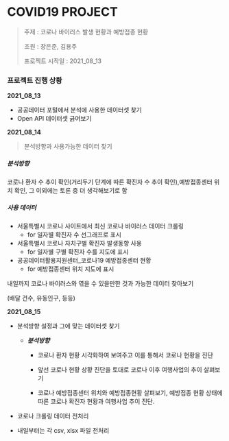 # COVID19 PROJECT

> 주제 : 코로나 바이러스 발생 현황과 예방접종 현황
>
> 조원 : 장은준, 김용주
>
> 프로젝트 시작일 : 2021_08_13



### 프로젝트 진행 상황



**2021_08_13**

- 공공데이터 포털에서 분석에 사용한 데이터셋 찾기
- Open API 데이터셋 긁어보기



**2021_08_14**

> 분석방향과 사용가능한 데이터 찾기



##### ***분석방향***

코로나 환자 수 추이 확인(거리두기 단계에 따른 확진자 수 추이 확인),예방접종센터 위치 확인, 그 이외에는 토론 중 더 생각해보기로 함



##### ***사용 데이터***

- 서울특별시 코로나 사이트에서 최신 코로나 바이러스 데이터 크롤링
  - for 일자별 확진자 수 선그래프로 표시
- 서울특별시 코로나 자치구별 확진자 발생동향 사용
  - for 일자별 구별 확진자 수를 지도에 표시
- 공공데이터활용지원센터_코로나19 예방접종센터 현황
  - for 예방접종센터 위치 지도에 표시



내일까지 코로나 바이러스와 엮을 수 있을만한 것과 가능한 데이터 찾아보기

(배달 건수, 유동인구, 등등)



**2021_08_15** 



- 분석방향 설정과 그에 맞는 데이터셋 찾기

  - ***분석방향***

    - 코로나 환자 현황 시각화하여 보여주고 이를 통해서 코로나 현황을 진단

    - 앞선 코로나 현황 상황 진단을 토대로 코로나 이후 여행사업의 추이 살펴보기

    - 코로나 예방접종센터 위치와 예방접종현황 살펴보기, 예방접종 현황 상태에 따른 코로나 확진자 현황과 여행사업 추이 진단.

      

- 코로나 크롤링 데이터 전처리

- 내일부터는 각 csv, xlsx 파일 전처리








